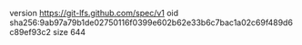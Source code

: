 version https://git-lfs.github.com/spec/v1
oid sha256:9ab97a79b1de02750116f0399e602b62e33b6c7bac1a02c69f489d6c89ef93c2
size 644
